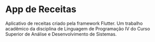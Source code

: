 # App de Receitas
 Aplicativo de receitas criado pela framework Flutter. Um trabalho acadêmico da disciplina de Linguagem de Programação IV do Curso Superior de Análise e Desenvolvimento de Sistemas.
